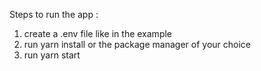 Steps to run the app :
1) create a .env file like in the example
2) run yarn install or the package manager of your choice
3) run yarn start

